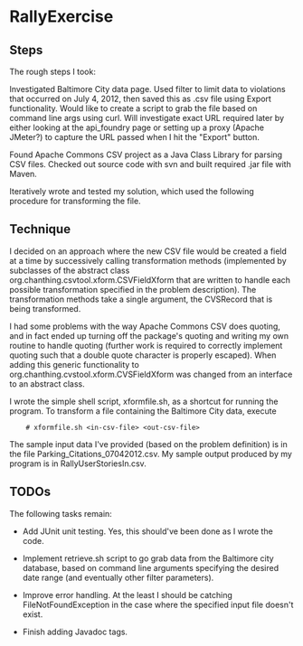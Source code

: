 RallyExercise
=============


Steps
-----

The rough steps I took:


Investigated Baltimore City data page. Used filter to limit data to violations that occurred on
July 4, 2012, then saved this as .csv file using Export functionality. Would like to create a 
script to grab the file based on command line args using curl. Will investigate exact URL required
later by either looking at the api_foundry page or setting up a proxy (Apache JMeter?) to capture the
URL passed when I hit the "Export" button.

Found Apache Commons CSV project as a Java Class Library for parsing CSV files. Checked out source code
with svn and built required .jar file with Maven.

Iteratively wrote and tested my solution, which used the following procedure for transforming the file.


Technique
---------
I decided on an approach where the new CSV file would be created a field at a time by successively
calling transformation methods (implemented by subclasses of the 
abstract class org.chanthing.csvtool.xform.CSVFieldXform that are written to handle each possible
transformation specified in the problem description). The transformation methods take a single 
argument, the CVSRecord that is being transformed.

I had some problems with the way Apache Commons CSV does quoting, and in fact ended up turning off
the package's quoting and writing my own routine to handle quoting (further work is required to
correctly implement quoting such that a double quote character is properly escaped). When adding this
generic functionality to org.chanthing.cvstool.xform.CVSFieldXform was changed from an interface to
an abstract class.


I wrote the simple shell script, xformfile.sh, as a shortcut for running the program. To transform
a file containing the Baltimore City data, execute

        # xformfile.sh <in-csv-file> <out-csv-file>

The sample input data I've provided (based on the problem definition) is in the file 
Parking_Citations_07042012.csv. My sample output produced by my program is in RallyUserStoriesIn.csv.

TODOs
-----

The following tasks remain:

- Add JUnit unit testing. Yes, this should've been done as I wrote the code.

- Implement retrieve.sh script to go grab data from the Baltimore city database, based on command line
arguments specifying the desired date range (and eventually other filter parameters).

- Improve error handling. At the least I should be catching FileNotFoundException in the case where
the specified input file doesn't exist.

- Finish adding Javadoc tags.






